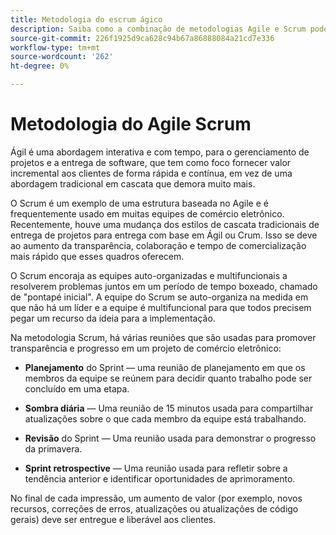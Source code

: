 ```yaml
---
title: Metodologia do escrum ágico
description: Saiba como a combinação de metodologias Agile e Scrum pode ajudar a acelerar seu projeto de comércio eletrônico.
source-git-commit: 226f1925d9ca628c94b67a86888084a21cd7e336
workflow-type: tm+mt
source-wordcount: '262'
ht-degree: 0%

---
```



# Metodologia do Agile Scrum

Ágil é uma abordagem interativa e com tempo, para o gerenciamento de projetos e a entrega de software, que tem como foco fornecer valor incremental aos clientes de forma rápida e contínua, em vez de uma abordagem tradicional em cascata que demora muito mais.

O Scrum é um exemplo de uma estrutura baseada no Agile e é frequentemente usado em muitas equipes de comércio eletrônico. Recentemente, houve uma mudança dos estilos de cascata tradicionais de entrega de projetos para entrega com base em Ágil ou Crum. Isso se deve ao aumento da transparência, colaboração e tempo de comercialização mais rápido que esses quadros oferecem.

O Scrum encoraja as equipes auto-organizadas e multifuncionais a resolverem problemas juntos em um período de tempo boxeado, chamado de &quot;pontapé inicial&quot;. A equipe do Scrum se auto-organiza na medida em que não há um líder e a equipe é multifuncional para que todos precisem pegar um recurso da ideia para a implementação.

Na metodologia Scrum, há várias reuniões que são usadas para promover transparência e progresso em um projeto de comércio eletrônico:

- **Planejamento** do Sprint — uma reunião de planejamento em que os membros da equipe se reúnem para decidir quanto trabalho pode ser concluído em uma etapa.

- **Sombra diária** — Uma reunião de 15 minutos usada para compartilhar atualizações sobre o que cada membro da equipe está trabalhando.

- **Revisão** do Sprint — Uma reunião usada para demonstrar o progresso da primavera.

- **Sprint retrospective** — Uma reunião usada para refletir sobre a tendência anterior e identificar oportunidades de aprimoramento.

No final de cada impressão, um aumento de valor (por exemplo, novos recursos, correções de erros, atualizações ou atualizações de código gerais) deve ser entregue e liberável aos clientes.
